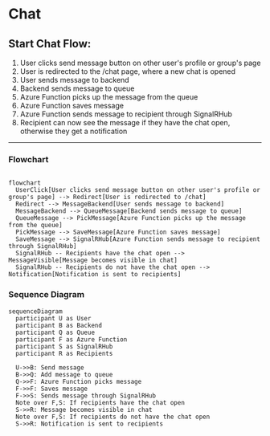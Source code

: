 # Chat

## Start Chat Flow:

1. User clicks send message button on other user's profile or group's page
1. User is redirected to the /chat page, where a new chat is opened
1. User sends message to backend
1. Backend sends message to queue
1. Azure Function picks up the message from the queue
1. Azure Function saves message
1. Azure Function sends message to recipient through SignalRHub
1. Recipient can now see the message if they have the chat open, otherwise they get a notification

---

### Flowchart

```mermaid

flowchart
  UserClick[User clicks send message button on other user's profile or group's page] --> Redirect[User is redirected to /chat]
  Redirect --> MessageBackend[User sends message to backend]
  MessageBackend --> QueueMessage[Backend sends message to queue]
  QueueMessage --> PickMessage[Azure Function picks up the message from the queue]
  PickMessage --> SaveMessage[Azure Function saves message]
  SaveMessage --> SignalRHub[Azure Function sends message to recipient through SignalRHub]
  SignalRHub -- Recipients have the chat open --> MessageVisible[Message becomes visible in chat]
  SignalRHub -- Recipients do not have the chat open --> Notification[Notification is sent to recipients]

```

### Sequence Diagram

```mermaid
sequenceDiagram
  participant U as User
  participant B as Backend
  participant Q as Queue
  participant F as Azure Function
  participant S as SignalRHub
  participant R as Recipients

  U->>B: Send message
  B->>Q: Add message to queue
  Q->>F: Azure Function picks message
  F->>F: Saves message
  F->>S: Sends message through SignalRHub
  Note over F,S: If recipients have the chat open
  S->>R: Message becomes visible in chat
  Note over F,S: If recipients do not have the chat open
  S->>R: Notification is sent to recipients
```
